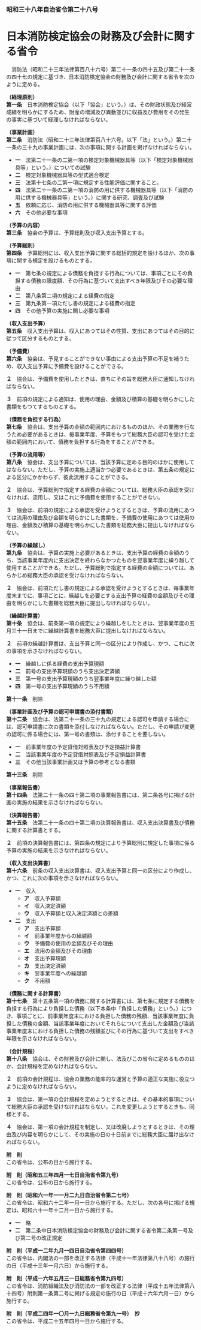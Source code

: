 ### 昭和三十八年自治省令第二十八号  
# 日本消防検定協会の財務及び会計に関する省令  
　消防法（昭和二十三年法律第百八十六号）第二十一条の四十五及び第二十一条の四十七の規定に基づき、日本消防検定協会の財務及び会計に関する省令を次のように定める。  
  
**（経理原則）**  
**第一条**　日本消防検定協会（以下「協会」という。）は、その財政状態及び経営成績を明らかにするため、財産の増減及び異動並びに収益及び費用をその発生の事実に基づいて経理しなければならない。  
  
**（事業計画）**  
**第二条**　消防法（昭和二十三年法律第百八十六号。以下「法」という。）第二十一条の三十九の事業計画には、次の事項に関する計画を掲げなければならない。  
* **一**　法第二十一条の二第一項の検定対象機械器具等（以下「検定対象機械器具等」という。）についての試験  
* **二**　検定対象機械器具等の型式適合検定  
* **三**　法第十七条の二第一項に規定する性能評価に関すること。  
* **四**　法第二十一条の二第一項の消防の用に供する機械器具等（以下「消防の用に供する機械器具等」という。）に関する研究、調査及び試験  
* **五**　依頼に応じ、消防の用に供する機械器具等に関する評価  
* **六**　その他必要な事項  
  
**（予算の内容）**  
**第三条**　協会の予算は、予算総則及び収入支出予算とする。  
  
**（予算総則）**  
**第四条**　予算総則には、収入支出予算に関する総括的規定を設けるほか、次の事項に関する規定を設けるものとする。  
* **一**　第七条の規定による債務を負担する行為については、事項ごとにその負担する債務の限度額、その行為に基づいて支出すべき年限及びその必要な理由  
* **二**　第八条第二項の規定による経費の指定  
* **三**　第九条第一項ただし書の規定による経費の指定  
* **四**　その他予算の実施に関し必要な事項  
  
**（収入支出予算）**  
**第五条**　収入支出予算は、収入にあつてはその性質、支出にあつてはその目的に従つて区分するものとする。  
  
**（予備費）**  
**第六条**　協会は、予見することができない事由による支出予算の不足を補うため、収入支出予算に予備費を設けることができる。  
  
**２**　協会は、予備費を使用したときは、直ちにその旨を総務大臣に通知しなければならない。  
  
**３**　前項の規定による通知は、使用の理由、金額及び積算の基礎を明らかにした書類をもつてするものとする。  
  
**（債務を負担する行為）**  
**第七条**　協会は、支出予算の金額の範囲内におけるもののほか、その業務を行なうため必要があるときは、毎事業年度、予算をもつて総務大臣の認可を受けた金額の範囲内において、債務を負担する行為をすることができる。  
  
**（予算の流用等）**  
**第八条**　協会は、支出予算については、当該予算に定める目的のほかに使用してはならない。ただし、予算の実施上適当かつ必要であるときは、第五条の規定による区分にかかわらず、彼此流用することができる。  
  
**２**　協会は、予算総則で指定する経費の金額については、総務大臣の承認を受けなければ、流用し、又はこれに予備費を使用することができない。  
  
**３**　協会は、前項の規定による承認を受けようとするときは、予算の流用にあつては流用の理由及び金額を明らかにした書類を、予備費の使用にあつては使用の理由、金額及び積算の基礎を明らかにした書類を総務大臣に提出しなければならない。  
  
**（予算の繰越し）**  
**第九条**　協会は、予算の実施上必要があるときは、支出予算の経費の金額のうち、当該事業年度内に支出決定を終わらなかつたものを翌事業年度に繰り越して使用することができる。ただし、予算総則で指定する経費の金額については、あらかじめ総務大臣の承認を受けなければならない。  
  
**２**　協会は、前項ただし書の規定による承認を受けようとするときは、毎事業年度末までに、事項ごとに、繰越しを必要とする支出予算の経費の金額及びその理由を明らかにした書類を総務大臣に提出しなければならない。  
  
**（繰越計算書）**  
**第十条**　協会は、前条第一項の規定により繰越しをしたときは、翌事業年度の五月三十一日までに繰越計算書を総務大臣に提出しなければならない。  
  
**２**　前項の繰越計算書は、支出予算と同一の区分により作成し、かつ、これに次の事項を示さなければならない。  
* **一**　繰越しに係る経費の支出予算現額  
* **二**　前号の支出予算現額のうち支出決定済額  
* **三**　第一号の支出予算現額のうち翌事業年度に繰り越した額  
* **四**　第一号の支出予算現額のうち不用額  
  
**第十一条**　削除  
  
**（事業計画及び予算の認可申請書の添付書類）**  
**第十二条**　協会は、法第二十一条の三十九の規定による認可を申請する場合には、認可申請書に次の書類を添付しなければならない。ただし、その申請が変更の認可に係る場合には、第一号の書類は、添付することを要しない。  
* **一**　前事業年度の予定貸借対照表及び予定損益計算書  
* **二**　当該事業年度の予定貸借対照表及び予定損益計算書  
* **三**　その他当該事業計画又は予算の参考となる書類  
  
**第十三条**　削除  
  
**（事業報告書）**  
**第十四条**　法第二十一条の四十第二項の事業報告書には、第二条各号に掲げる計画の実施の結果を示さなければならない。  
  
**（決算報告書）**  
**第十五条**　法第二十一条の四十第二項の決算報告書は、収入支出決算書及び債務に関する計算書とする。  
  
**２**　前項の決算報告書には、第四条の規定により予算総則に規定した事項に係る予算の実施の結果を示さなければならない。  
  
**（収入支出決算書）**  
**第十六条**　前条の収入支出決算書は、収入支出予算と同一の区分により作成し、かつ、これに次の事項を示さなければならない。  
* **一**　収入  
	* **ア**　収入予算額  
	* **イ**　収入決定済額  
	* **ウ**　収入予算額と収入決定済額との差額  
* **二**　支出  
	* **ア**　支出予算額  
	* **イ**　前事業年度からの繰越額  
	* **ウ**　予備費の使用の金額及びその理由  
	* **エ**　流用の金額及びその理由  
	* **オ**　支出予算現額  
	* **カ**　支出決定済額  
	* **キ**　翌事業年度への繰越額  
	* **ク**　不用額  
  
**（債務に関する計算書）**  
**第十七条**　第十五条第一項の債務に関する計算書には、第七条に規定する債務を負担する行為により負担した債務（以下本条中「負担した債務」という。）につき、事項ごとに、前事業年度末における負担した債務の残額、当該事業年度に負担した債務の金額、当該事業年度においてそれらについて支出した金額及び当該事業年度末における負担した債務の残額並びにその行為に基づいて支出をすべき年限を示さなければならない。  
  
**（会計規程）**  
**第十八条**　協会は、その財務及び会計に関し、法及びこの省令に定めるもののほか、会計規程を定めなければならない。  
  
**２**　前項の会計規程は、協会の業務の能率的な運営と予算の適正な実施に役立つように定めなければならない。  
  
**３**　協会は、第一項の会計規程を定めようとするときは、その基本的事項について総務大臣の承認を受けなければならない。これを変更しようとするときも、同様とする。  
  
**４**　協会は、第一項の会計規程を制定し、又は改廃しようとするときは、その理由及び内容を明らかにして、その実施の日の十日前までに総務大臣に届け出なければならない。  
  
**附　則**  
この省令は、公布の日から施行する。  
  
**附　則（昭和五三年四月一七日自治省令第九号）**  
この省令は、公布の日から施行する。  
  
**附　則（昭和六一年一一月二九日自治省令第二七号）**  
この省令は、昭和六十二年一月一日から施行する。ただし、次の各号に掲げる規定は、昭和六十一年十二月一日から施行する。  
* **一**　略  
* **二**　第二条中日本消防検定協会の財務及び会計に関する省令第二条第一号及び第二号の改正規定  
  
**附　則（平成一二年九月一四日自治省令第四四号）**  
この省令は、内閣法の一部を改正する法律（平成十一年法律第八十八号）の施行の日（平成十三年一月六日）から施行する。  
  
**附　則（平成一六年五月三一日総務省令第九四号）**  
この省令は、消防組織法及び消防法の一部を改正する法律（平成十五年法律第八十四号）附則第一条第二号に掲げる規定の施行の日（平成十六年六月一日）から施行する。  
  
**附　則（平成二四年一〇月一九日総務省令第九一号）　抄**  
この省令は、平成二十五年四月一日から施行する。  
  
